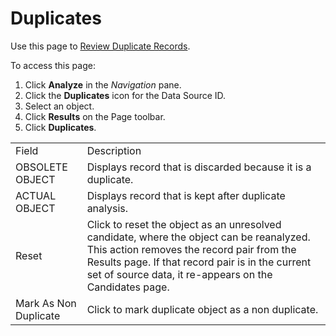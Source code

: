 # Duplicates

<div class="use">

Use this page to [Review Duplicate
Records](../Use_Cases/Review_Duplicate_Records.htm).

</div>

To access this page:

1.  Click **Analyze** in the *Navigation* pane.
2.  Click the **Duplicates** icon for the Data Source ID.
3.  Select an object.
4.  Click **Results** on the Page toolbar.
5.  Click
<span style="font-weight: bold;">Duplicates</span>.

|                       |                                                                                                                                                                                                                                                      |
| --------------------- | ---------------------------------------------------------------------------------------------------------------------------------------------------------------------------------------------------------------------------------------------------- |
| Field                 | Description                                                                                                                                                                                                                                          |
| OBSOLETE OBJECT       | Displays record that is discarded because it is a duplicate.                                                                                                                                                                                         |
| ACTUAL OBJECT         | Displays record that is kept after duplicate analysis.                                                                                                                                                                                               |
| Reset                 | Click to reset the object as an unresolved candidate, where the object can be reanalyzed. This action removes the record pair from the Results page. If that record pair is in the current set of source data, it re-appears on the Candidates page. |
| Mark As Non Duplicate | Click to mark duplicate object as a non duplicate.                                                                                                                                                                                                   |
